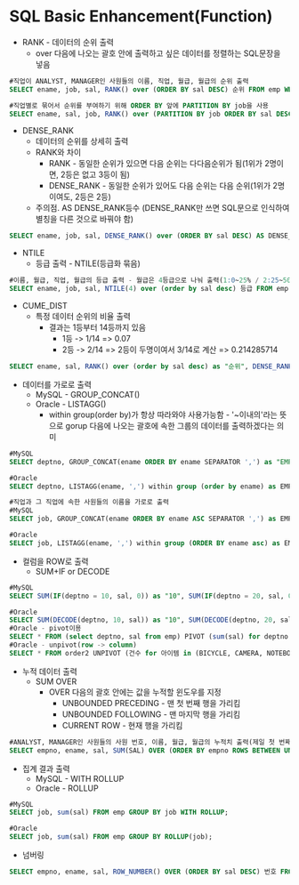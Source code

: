 # SQL Basic Enhancement(Function)

- RANK - 데이터의 순위 출력
  - over 다음에 나오는 괄호 안에 출력하고 싶은 데이터를 정렬하는 SQL문장을 넣음

```SQL
#직업이 ANALYST, MANAGER인 사원들의 이름, 직업, 월급, 월급의 순위 출력
SELECT ename, job, sal, RANK() over (ORDER BY sal DESC) 순위 FROM emp WHERE job IN ('ANALYST', 'MANAGER');

#직업별로 묶어서 순위를 부여하기 위해 ORDER BY 앞에 PARTITION BY job을 사용
SELECT ename, sal, job, RANK() over (PARTITION BY job ORDER BY sal DESC) as 순위 FROM emp;
```

- DENSE_RANK
  - 데이터의 순위를 상세히 출력
  - RANK와 차이 
    - RANK - 동일한 순위가 있으면 다음 순위는 다다음순위가 됨(1위가 2명이면, 2등은 없고 3등이 됨)
    - DENSE_RANK - 동일한 순위가 있어도 다음 순위는 다음 순위(1위가 2명이여도, 2등은 2등)
  - 주의점. AS DENSE_RANK등수 (DENSE_RANK만 쓰면 SQL문으로 인식하여 별칭을 다른 것으로 바꿔야 함)

```SQL
SELECT ename, job, sal, DENSE_RANK() over (ORDER BY sal DESC) AS DENSE_RANK등수 FROM emp WHERE job IN ('ANALYST', 'MANAGER');
```

- NTILE
  - 등급 출력 - NTILE(등급화 묶음)

```SQL
#이름, 월급, 직업, 월급의 등급 출력 - 월급은 4등급으로 나눠 출력(1:0~25% / 2:25~50% ...)
SELECT ename, job, sal, NTILE(4) over (order by sal desc) 등급 FROM emp WHERE job in ('ANALYST', 'MANAGER', 'CLERK');
```

- CUME_DIST
  - 특정 데이터 순위의 비율 출력
    - 결과는 1등부터 14등까지 있음
      - 1등 -> 1/14 => 0.07
      - 2등 -> 2/14 => 2등이 두명이여서 3/14로 계산 => 0.214285714

```SQL
SELECT ename, sal, RANK() over (order by sal desc) as "순위", DENSE_RANK() over (order by sal desc) as "세밀한 순위", CUME_DIST() over (order by sal desc) as "순위의 비율" FROM emp;
```

- 데이터를 가로로 출력
  - MySQL - GROUP_CONCAT()
  - Oracle - LISTAGG()
    - within group(order by)가 항상 따라와야 사용가능함 - '~이내의'라는 뜻으로 gorup 다음에 나오는 괄호에 속한 그룹의 데이터를 출력하겠다는 의미

```SQL
#MySQL
SELECT deptno, GROUP_CONCAT(ename ORDER BY ename SEPARATOR ',') as "EMPLOYEE" FROM emp GROUP BY deptno;

#Oracle
SELECT deptno, LISTAGG(ename, ',') within group (order by ename) as EMPLOYEE FROM emp GROUP BY deptno;

#직업과 그 직업에 속한 사원들의 이름을 가로로 출력
#MySQL
SELECT job, GROUP_CONCAT(ename ORDER BY ename ASC SEPARATOR ',') as EMPLOYEE FROM emp GROUP BY job;

#Oracle
SELECT job, LISTAGG(ename, ',') within group (ORDER BY ename asc) as EMPLOYEE FROM emp GROUP BY job;
```

- 컬럼을 ROW로 출력
  - SUM+IF or DECODE

```SQL
#MySQL
SELECT SUM(IF(deptno = 10, sal, 0)) as "10", SUM(IF(deptno = 20, sal, 0)) as "20", SUM(IF(deptno = 30, sal, 0)) as "30" FROM emp;

#Oracle
SELECT SUM(DECODE(deptno, 10, sal)) as "10", SUM(DECODE(deptno, 20, sal)) as "20", SUM(DECODE(deptno, 30, sal)) as "30" FROM emp;			
#Oracle - pivot이용
SELECT * FROM (select deptno, sal from emp) PIVOT (sum(sal) for deptno in (10, 20, 30));
#Oracle - unpivot(row -> column)
SELECT * FROM order2 UNPIVOT (건수 for 아이템 in (BICYCLE, CAMERA, NOTEBOOK));
```

- 누적 데이터 출력
  - SUM OVER
    - OVER 다음의 괄호 안에는 값을 누적할 윈도우를 지정
      - UNBOUNDED PRECEDING - 맨 첫 번째 행을 가리킴
      - UNBOUNDED FOLLOWING - 맨 마지막 행을 가리킴
      - CURRENT ROW - 현재 행을 가리킴

```SQL
#ANALYST, MANAGER인 사원들의 사원 번호, 이름, 월급, 월급의 누적치 출력(제일 첫 번째 행부터 현재 행의 위치까지의 누적치가 나옴)
SELECT empno, ename, sal, SUM(SAL) OVER (ORDER BY empno ROWS BETWEEN UNBOUnDED PRECEDING AND CURRENT ROW) 누적치 FROM emp WHERE job in ('ANALYST', 'MANAGER');
```

- 집계 결과 출력
  - MySQL - WITH ROLLUP
  - Oracle - ROLLUP

```SQL
#MySQL
SELECT job, sum(sal) FROM emp GROUP BY job WITH ROLLUP;

#Oracle
SELECT job, sum(sal) FROM emp GROUP BY ROLLUP(job);
```

- 넘버링

```SQL
SELECT empno, ename, sal, ROW_NUMBER() OVER (ORDER BY sal DESC) 번호 FROM emp WHERE deptno = 20;
```

